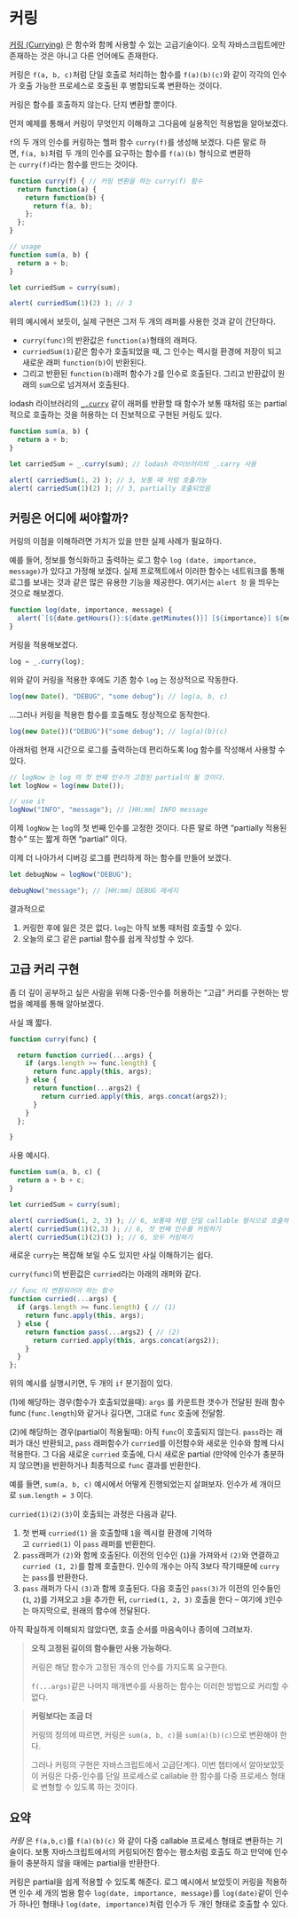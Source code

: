 # 커링

[커링 (Currying)](https://en.wikipedia.org/wiki/Currying) 은 함수와 함께 사용할 수 있는 고급기술이다. 오직 자바스크립트에만 존재하는 것은 아니고 다른 언어에도 존재한다.

커링은 `f(a, b, c)`처럼 단일 호출로 처리하는 함수를 `f(a)(b)(c)`와 같이 각각의 인수가 호출 가능한 프로세스로 호출된 후 병합되도록 변환하는 것이다.

커링은 함수를 호출하지 않는다. 단지 변환할 뿐이다.

먼저 예제를 통해서 커링이 무엇인지 이해하고 그다음에 실용적인 적용법을 알아보겠다.

`f`의 두 개의 인수를 커링하는 헬퍼 함수 `curry(f)`를 생성해 보겠다. 다른 말로 하면, `f(a, b)`처럼 두 개의 인수를 요구하는 함수를 `f(a)(b)` 형식으로 변환하는 `curry(f)`라는 함수를 만드는 것이다.

```js
function curry(f) { // 커링 변환을 하는 curry(f) 함수
  return function(a) {
    return function(b) {
      return f(a, b);
    };
  };
}

// usage
function sum(a, b) {
  return a + b;
}

let curriedSum = curry(sum);

alert( curriedSum(1)(2) ); // 3
```

위의 예시에서 보듯이, 실제 구현은 그저 두 개의 래퍼를 사용한 것과 같이 간단하다.

- `curry(func)`의 반환값은 `function(a)`형태의 래퍼다.
- `curriedSum(1)`같은 함수가 호출되었을 때, 그 인수는 렉시컬 환경에 저장이 되고 새로운 래퍼 `function(b)`이 반환된다.
- 그리고 반환된 `function(b)`래퍼 함수가 `2`를 인수로 호출된다. 그리고 반환값이 원래의 `sum`으로 넘겨져서 호출된다.

lodash 라이브러리의 [`_.curry`](https://lodash.com/docs#curry) 같이 래퍼를 반환할 때 함수가 보통 때처럼 또는 partial 적으로 호출하는 것을 허용하는 더 진보적으로 구현된 커링도 있다.

```js
function sum(a, b) {
  return a + b;
}

let carriedSum = _.curry(sum); // lodash 라이브러리의 _.carry 사용

alert( carriedSum(1, 2) ); // 3, 보통 때 처럼 호출가능
alert( carriedSum(1)(2) ); // 3, partially 호출되었음
```

## 커링은 어디에 써야할까?

커링의 이점을 이해하려면 가치가 있을 만한 실제 사례가 필요하다.

예를 들어, 정보를 형식화하고 출력하는 로그 함수 `log (date, importance, message)`가 있다고 가정해 보겠다. 실제 프로젝트에서 이러한 함수는 네트워크를 통해 로그를 보내는 것과 같은 많은 유용한 기능을 제공한다. 여기서는 `alert 창` 을 띄우는 것으로 해보겠다.

```js
function log(date, importance, message) {
  alert(`[${date.getHours()}:${date.getMinutes()}] [${importance}] ${message}`);
}
```

커링을 적용해보겠다.

```js
log = _.curry(log);
```

위와 같이 커링을 적용한 후에도 기존 함수 `log` 는 정상적으로 작동한다.

```js
log(new Date(), "DEBUG", "some debug"); // log(a, b, c)
```

…그러나 커링을 적용한 함수를 호출해도 정상적으로 동작한다.

```js
log(new Date())("DEBUG")("some debug"); // log(a)(b)(c)
```

아래처럼 현재 시간으로 로그를 출력하는데 편리하도록 log 함수를 작성해서 사용할 수 있다.

```js
// logNow 는 log 의 첫 번째 인수가 고정된 partial이 될 것이다.
let logNow = log(new Date());

// use it
logNow("INFO", "message"); // [HH:mm] INFO message
```

이제 `logNow` 는 `log`의 첫 번째 인수를 고정한 것이다. 다른 말로 하면 “partially 적용된 함수” 또는 짧게 하면 “partial” 이다.

이제 더 나아가서 디버깅 로그를 편리하게 하는 함수를 만들어 보겠다.

```js
let debugNow = logNow("DEBUG");

debugNow("message"); // [HH:mm] DEBUG 메세지
```

결과적으로

1. 커링한 후에 잃은 것은 없다. `log`는 아직 보통 때처럼 호출할 수 있다.
2. 오늘의 로그 같은 partial 함수를 쉽게 작성할 수 있다.

## 고급 커리 구현

좀 더 깊이 공부하고 싶은 사람을 위해 다중-인수를 허용하는 “고급” 커리를 구현하는 방법을 예제를 통해 알아보겠다.

사실 꽤 짧다.

```js
function curry(func) {

  return function curried(...args) {
    if (args.length >= func.length) {
      return func.apply(this, args);
    } else {
      return function(...args2) {
        return curried.apply(this, args.concat(args2));
      }
    }
  };

}
```

사용 예시다.

```js
function sum(a, b, c) {
  return a + b + c;
}

let curriedSum = curry(sum);

alert( curriedSum(1, 2, 3) ); // 6, 보통때 처럼 단일 callable 형식으로 호출하기
alert( curriedSum(1)(2,3) ); // 6, 첫 번째 인수를 커링하기
alert( curriedSum(1)(2)(3) ); // 6, 모두 커링하기
```

새로운 `curry`는 복잡해 보일 수도 있지만 사실 이해하기는 쉽다.

`curry(func)`의 반환값은 `curried`라는 아래의 래퍼와 같다.

```js
// func 이 변환되어야 하는 함수
function curried(...args) {
  if (args.length >= func.length) { // (1)
    return func.apply(this, args);
  } else {
    return function pass(...args2) { // (2)
      return curried.apply(this, args.concat(args2));
    }
  }
};
```

위의 예시를 실행시키면, 두 개의 `if` 분기점이 있다.

(1)에 해당하는 경우(함수가 호출되었을때): `args` 를 카운트한 갯수가 전달된 원래 함수 func (`func.length`)와 같거나 길다면, 그대로 `func` 호출에 전달함. 

(2)에 해당하는 경우(partial이 적용될때): 아직 `func`이 호출되지 않는다. `pass`라는 래퍼가 대신 반환되고, `pass` 래퍼함수가 `curried`를 이전함수와 새로운 인수와 함께 다시 적용한다. 그 다음 새로운 `curried` 호출에, 다시 새로운 partial (만약에 인수가 충분하지 않으면)을 반환하거나 최종적으로 `func` 결과를 반환한다.

예를 들면, `sum(a, b, c)` 예시에서 어떻게 진행되었는지 살펴보자. 인수가 세 개이므로 `sum.length = 3` 이다.

`curried(1)(2)(3)`이 호출되는 과정은 다음과 같다.

1. 첫 번째 `curried(1)` 을 호출할때 `1`을 렉시컬 환경에 기억하고 `curried(1)` 이 `pass` 래퍼를 반환한다.
2. `pass`래퍼가 `(2)`와 함께 호출된다. 이전의 인수인 (`1`)을 가져와서 `(2)`와 연결하고`curried (1, 2)`를 함께 호출한다. 인수의 개수는 아직 3보다 작기때문에 `curry`는 `pass`를 반환한다.
3. `pass` 래퍼가 다시 `(3)`과 함께 호출된다. 다음 호출인 `pass(3)`가 이전의 인수들인 (`1`, `2`)를 가져오고 `3`을 추가한 뒤, `curried(1, 2, 3)` 호출을 한다 – 여기에 `3`인수는 마지막으로, 원래의 함수에 전달된다.

아직 확실하게 이해되지 않았다면, 호출 순서를 마음속이나 종이에 그려보자.

>**오직 고정된 길이의 함수들만 사용 가능하다.**
>
>커링은 해당 함수가 고정된 개수의 인수를 가지도록 요구한다.
>
>`f(...args)`같은 나머지 매개변수를 사용하는 함수는 이러한 방법으로 커리할 수 없다.

>**커링보다는 조금 더**
>
>커링의 정의에 따르면, 커링은 `sum(a, b, c)`을 `sum(a)(b)(c)`으로 변환해야 한다.
>
>그러나 커링의 구현은 자바스크립트에서 고급단계다. 이번 챕터에서 알아보았듯이 커링은 다중-인수를 단일 프로세스로 callable 한 함수를 다중 프로세스 형태로 변형할 수 있도록 하는 것이다.

## 요약

_커링_ 은 `f(a,b,c)`를 `f(a)(b)(c)` 와 같이 다중 callable 프로세스 형태로 변환하는 기술이다. 보통 자바스크립트에서의 커링되어진 함수는 평소처럼 호출도 하고 만약에 인수들이 충분하지 않을 때에는 partial을 반환한다.

커링은 partial을 쉽게 적용할 수 있도록 해준다. 로그 예시에서 보았듯이 커링을 적용하면 인수 세 개의 범용 함수 `log(date, importance, message)`를 `log(date)`같이 인수가 하나인 형태나 `log(date, importance)`처럼 인수가 두 개인 형태로 호출할 수 있다.